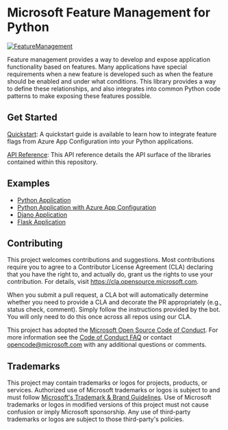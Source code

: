 # Microsoft Feature Management for Python

[![FeatureManagement](https://img.shields.io/pypi/v/FeatureManagement?label=FeatureManagement)](https://pypi.org/project/FeatureManagement/)

Feature management provides a way to develop and expose application functionality based on features. Many applications have special requirements when a new feature is developed such as when the feature should be enabled and under what conditions. This library provides a way to define these relationships, and also integrates into common Python code patterns to make exposing these features possible.

## Get Started

[Quickstart](https://learn.microsoft.com/azure/azure-app-configuration/quickstart-feature-flag-python): A quickstart guide is available to learn how to integrate feature flags from Azure App Configuration into your Python applications.

[API Reference](https://microsoft.github.io/FeatureManagement-Python/): This API reference details the API surface of the libraries contained within this repository.

## Examples

* [Python Application](https://github.com/microsoft/FeatureManagement-Python/blob/main/samples/feature_flag_sample.py)
* [Python Application with Azure App Configuration](https://github.com/microsoft/FeatureManagement-Python/blob/main/samples/feature_flag_with_azure_app_configuration_sample.py)
* [Djano Application](https://github.com/Azure/AppConfiguration/tree/main/examples/Python/python-django-webapp-sample)
* [Flask Application](https://github.com/Azure/AppConfiguration/tree/main/examples/Python/python-flask-webapp-sample)

## Contributing

This project welcomes contributions and suggestions.  Most contributions require you to agree to a
Contributor License Agreement (CLA) declaring that you have the right to, and actually do, grant us
the rights to use your contribution. For details, visit https://cla.opensource.microsoft.com.

When you submit a pull request, a CLA bot will automatically determine whether you need to provide
a CLA and decorate the PR appropriately (e.g., status check, comment). Simply follow the instructions
provided by the bot. You will only need to do this once across all repos using our CLA.

This project has adopted the [Microsoft Open Source Code of Conduct](https://opensource.microsoft.com/codeofconduct/).
For more information see the [Code of Conduct FAQ](https://opensource.microsoft.com/codeofconduct/faq/) or
contact [opencode@microsoft.com](mailto:opencode@microsoft.com) with any additional questions or comments.

## Trademarks

This project may contain trademarks or logos for projects, products, or services. Authorized use of Microsoft 
trademarks or logos is subject to and must follow 
[Microsoft's Trademark & Brand Guidelines](https://www.microsoft.com/en-us/legal/intellectualproperty/trademarks/usage/general).
Use of Microsoft trademarks or logos in modified versions of this project must not cause confusion or imply Microsoft sponsorship.
Any use of third-party trademarks or logos are subject to those third-party's policies.
